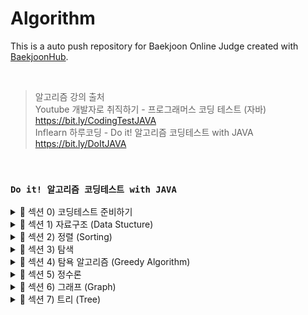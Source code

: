 # Algorithm
This is a auto push repository for Baekjoon Online Judge created with [BaekjoonHub](https://github.com/BaekjoonHub/BaekjoonHub).

<br>

> 알고리즘 강의 출처 <br> 
Youtube 개발자로 취직하기 - 프로그래머스 코딩 테스트 (자바) https://bit.ly/CodingTestJAVA  <br>
Inflearn 하루코딩 - Do it! 알고리즘 코딩테스트 with JAVA https://bit.ly/DoItJAVA 

<br>

### `Do it! 알고리즘 코딩테스트 with JAVA`

<details>
  
  <summary> 📌 섹션 0) 코딩테스트 준비하기 </summary>
  
  * #### `시간복잡도`
    * 보통 코딩테스트 문제는 시간 제한이 있다 (1~2초 내외)
    * 1초당 1억 번의 연산을 한 다고 대략 가정하면 되고, 최악의 연산 시간 (빅오표기법) 이 시간 제한 안에 수행될 수 있도록 문제 풀이를 진행해야 한다
    * 연산 횟수를 구하는 공식 : 알고리즘 시간 복잡도 X 데이터의 크기
    * 상수는 시간복잡도에서 제외하고, 가장 많이 중첩된 반복문 (ex. 이중, 3중 for문...) 이 수행시간이 제일 길기 때문에 시간복잡도의 기준으로 삼는다
    * 코테 문제를 한 번에 맞추면 정말 행운이지만, 문제가 틀렸다면, 1️⃣ 알맞은 알고리즘을 선택했는지 2️⃣ 비효율적인 로직이 쓰였는지, 어떻게 효율적으로 바꿀지 를 중심으로 고민할 것

  <br>
  
  * #### `디버깅`
    * 문제 풀다가 흠... 긴가민가 하는 부분에 디버깅을 찍고 돌려보자 (처음에는 로그를 찍는게 더 편하다고 생각하겠지만 디버깅이 더 괜찮대요)
    * 반복문에서 인덱스 범위 지정 오류 찾아보기
    * 잘못된 변수 사용 오류 찾아보기
    * 자료형 범위 오류 찾아보기 (int 형을 사용했는데 이상하게 음수가 나온다면 long 으로 바꿔보자, 이런 일이 꽤 빈번하게 발생하기 때문에 아예 초장부터 long으로 선언하고 문제 푸는게 정신건강에 이로울 수 있다)

</details>


<details>

  <summary> 📌 섹션 1) 자료구조 (Data Stucture) </summary>

  * #### `배열` 
    * 배열은 메모리의 연속 공간에 값이 채워져 있는 형태의 자료구조, 배열의 값은 인덱스를 통해 참조할 수 있으며, 선언한 자료형의 값만 저장할 수 있다.
    * 인덱스를 사용하여 값에 바로 접근할 수 있다.
    * 새로운 값을 삽입하거나 특정 인덱스에 있는 값을 삭제하기 어렵다. 값을 삽입하거나 삭제하려면 해당 인덱스 주변에 있는 값을 이동시키는 과정이 필요하다.
    * 배열의 크기는 선언할 때 지정할 수 있으며, 한 번 선언하면 크기를 늘리거나 줄일 수 없다.
    * 구조가 간단한 편 ➡️ 코테에서 많이 사용함

  <br>
  
  * #### `리스트` 
    * 리스트는 값과 포인터를 묶은 노드(값, 포인터를 쌍으로 갖는 기초 단위) 라는 것을 포인터로 연결한 자료구조다.
    * 인텍스가 없으므로 값에 접근하려면 Head 포인터부터 순서대로 접근해야 한다. ➡️ 값에 접근하는 속도가 느리다
    * 포인터로 연결되어 있으므로 데이터를 삽입하거나 삭제하는 연산 속도가 빠르다.
    * 선언할 때 크기를 별도로 지정하지 않아도 된다. ➡️ 리스트의 크기는 정해져 있지 않으며, 크기가 변하기 쉬운 데이터를 다룰 때 적절하다!
    * 포인터를 저장할 공간이 필요하므로, 배열보다는 구조가 복잡하다
    * 구현되어있는 ArrayList, LinkedList는 삽입, 삭제, 접근이 내부적으로 지원되기 때문에, 쌩 리스트를 구현하는 경우는 거의 없음 (쌩 리스트를 구현하는건 난이도가 상당히 높음)

  <br>
  
  * #### `구간 합` 
    * 구간 합은 합 배열을 이용하여 시간 복잡도를 더 줄이기 위해 사용하는 특수한 목적의 알고리즘이다.
    * <img width="404" alt="image" src="https://github.com/chujaeyeong/Algorithm/assets/123634960/97c6e441-36dd-472d-8d05-3c520c991e28">

    * 합 배열 S를 만드는 공식 : S[i] = S[i-1] + A[i]

    <br>

    * <img width="404" alt="image" src="https://github.com/chujaeyeong/Algorithm/assets/123634960/73367c95-5cbc-496e-9e44-21a423927ba4">

    * i에서 j까지의 구간 합을 구하는 공식 : S[j] - S[i-1]
   
  <br>

  * #### `투 포인터` 
    * 투포인터의 이동 원칙
    * 번호의 합이 M보다 크므로 큰 번호 index 를 내린다 : A[i] + A[j] > M일 때, j--;
    * 번호의 합이 M보다 작으므로 작은 번호 index를 올린다 : A[i] + A[j] < M일 때, i++;
    * 양쪽 포인터를 모두 이동시키고 count를 증가시킨다 : A[i] + A[j] == M일 때, i++; j--; count++;

  <br>

  * #### `슬라이딩 윈도우` 
    * 시간복잡도가 O(n) 이라 주어진 문제의 max값이 클 때 유용하게 사용할 수 있음.
    * 크기가 정해진 부분 문자열 (윈도우) 를 이동시키면서, 크기를 유지한 상태로 윈도우를 이동시키면서 조건에 맞는지 탐색하는 방법
    * <img width="506" alt="image" src="https://github.com/chujaeyeong/Algorithm/assets/123634960/62a62241-25e8-41e7-b294-a4c823e71b8f">

  <br>

  * #### `스택과 큐` 
    * 스택 : 삽입과 삭제 연산이 후입선출(LIFO)로 이루어져있는 자료구조로, 삽입과 삭제가 한 쪽에서만 일어나는 특징을 가짐
    * 스택은 깊이 우선 탐색 (DFS), 백트래킹 종류의 코테에서 효과적임. 후입선출은 개념 자체가 재귀 함수 알고리즘 원리와 일맥상통함 
      * top : 삽입과 삭제가 일어나는 위치
      * push : top 위치에 현재 있는 데이터를 삭제하고 확인하는 연산
      * peek : top 위치에 현재 있는 데이터를 단순 확인하는 연산
    * 큐 : 삽입 삭제 연산이 선입선출(FIFO)로 이루어져있는 자료구조로, 스택과는 다르게 삽입과 삭제가 양방향에서 일어나는 특징을 가짐
    * 큐는 너비 우선 탐색 (BFS) 에서 자주 사용하는 연산임
      * rear :큐에서 가장 끝 데이터를 가리키는 영역
      * front : 큐에서 가장 앞의 데이터를 가리키는 영역
      * add : rear 부분에 새로운 데이터를 삽입하는 연산
      * poll : front 부분에 있는 데이터를 삭제하고 확인하는 연산
      * peek : front에 있는 데이터를 확인할 때 사용하는 연산
    * 우선순위 큐도 있음 (들어간 순서와 산관 없이 우선순위가 높은 데이터가 먼저 나오는 자료구조, 큐 설정에 따라 front에 항상 최댓값 또는 최솟값이 위치함. 일반적으로 힙(heap, 트리 종류 中 1)을 이용해 구현)

</details>


<details>

  <summary> 📌 섹션 2) 정렬 (Sorting) </summary>

  * #### `버블 정렬 (Bubble Sort)`
    * 인접한 두 개의 데이터 크기를 비교해 정렬하는 방법
    * 간단하게 구현할 수는 있지만, 시간복잡도는 O(n²) 으로, 다른 정렬 알고리즘보다 속도가 느린 편
    * <img width="781" alt="image" src="https://github.com/chujaeyeong/Algorithm/assets/123634960/2fcfd32d-3a20-41b1-8f97-3fc436bc1179">

    * 그림과 같이 루프를 돌면서 인접한 데이터 간의 swap 연산으로 정렬함
    * 만약 특정한 루프의 전체 영역에서 swap이 한 번도 발생하지 않았다면, 그 영역 뒤에 있는 데이터가 모두 정렬되었다는 뜻이므로 프로세스를 종료해도 된다.
   
  <br>

  * #### `선택 정렬 (Selection Sort)`
    * 대상 데이터에서 최대나 최소 데이터를 데이터가 나열된 순으로 찾아가며 선택하는 방법
    * 선택 정렬은 구현 방법이 복잡하고, 시간 복잡도도 O(n²)으로 효율적이지 않아 코딩테스트에서는 많이 사용하지 않지만, 이를 응용하는 문제가 나올 수 있고 기술면접에서 간간히 물어봄
    * <img width="432" alt="image" src="https://github.com/chujaeyeong/Algorithm/assets/123634960/4442d2e7-2941-411d-932b-bbcac1f11c5e"> 

    * 남은 정렬 부분에서 최솟값 또는 최댓값을 찾는다 ➡️ 남은 정렬 부분에서 가장 앞에 있는 데이터와 선택된 데이터를 swap 한다 ➡️
      가장 앞에 있는 데이터의 위치를 변경해(index++) 남은 정렬 부분의 번위를 축소한다 ➡️ 전체 데이터 크기만큼 index가 커질 때까지, 즉 남은 정렬 부분이 없을 때까지 반복한다

  <br>

  * #### `삽입 정렬 (Insertion Sort)`
    * 이미 정렬된 데이터 범위에 정렬되지 않은 데이터를 적절한 위치에 삽입시켜 정렬하는 방법
    * 시간 복잡도는 버블정렬, 선택정렬과 동일하게 O(n²)으로 느린 편이지만, 구현하기 쉬운 편 (시간복잡도가 느려서 코테에서 자주 사용하지는 않는 정렬이지만 면접때 정렬 관련된 질문 나오는거에 대비해서 알아두면 좋다)
    * <img width="757" alt="image" src="https://github.com/chujaeyeong/Algorithm/assets/123634960/bcaa3e60-133f-4046-8609-d8db6c1a00de"> 

    * 선택 데이터를 현재 정렬된 데이터 범위 내에서 적절한 위치의 삽입하는 것이 삽입 정렬의 전부다
    * 현재 index에 있는 데이터 값을 선택한다 ➡️ 현재 선택한 데이터가 정렬된 데이터 범위에 삽입될 위치를 탐색한다 ➡️ 삽입 위치부터 index에 있는 위치까지 shift 연산을 수행한다
       ➡️ 전체 데이터의 크기만큼 index가 커질 때까지, 즉 선택할 데이터가 없을 떄까지 반복한다
    * 적절한 삽입 위치를 탐색하는 부분에서 이진 탐색 등과 같은 탐색 알고리즘을 사용하면 시간 복잡도를 줄일 수 있음!
  
  <br>
  
  * #### `퀵 정렬 (Quick Sort)`
    * 기준값 (pivort) 을 선정해 해당 값보다 작은 데이터와 큰 데이터로 분류하는 것을 반복해 정렬하는 알고리즘
    * 기준값이 어떻게 선정되는지가 시간 복잡도에 많은 영향을 미치고, 평균 시간 복잡도는 O(nlogn)이며 최악의 경우에는 시간 복잡도가 O(n²)이 됨
    * <img width="429" alt="image" src="https://github.com/chujaeyeong/Algorithm/assets/123634960/fcb767f9-8ce0-41c8-91ba-f962e1262a9e">
    * <img width="739" alt="image" src="https://github.com/chujaeyeong/Algorithm/assets/123634960/d91a2127-bb15-429b-bc1e-f6a79b0066ea">

    * pivort 선정을 운에 맡겨야되서 평균 시간 복잡도랑 최악 시간복잡도 차이가 심한 정렬이지만, 평균 시간 복잡도는 나름 준수한 편으로 코테에서는 종종 응용하는편 (재귀함수 활용)

  <br>
  
  * #### `병합 정렬 (Merge Sort)`
    * 분할 정복 (divide and conquer) 방식을 사용해서 데이터를 분할하고, 분할한 집합을 정렬하며 합치는 알고리즘, 시간 복잡도는 O(nlogn) 으로 준수한 편이다
    * <img width="346" alt="image" src="https://github.com/chujaeyeong/Algorithm/assets/123634960/444bc65b-03b6-4388-8804-0ec3a57feaeb">

    * 병합 정렬은 2개의 그룹을 병합하는 원리라는걸 꼭 숙지할 것 (투 포인터 활용, 앞 그룹은 정렬 시켜놓고 포인터 주고, 뒷 그룹은 정렬 안 되어있는 상태에서 병합 정렬을 쓰는 것)
  
  <br>
  
  * #### `기수 정렬 (Redix Sort)`
    * 기수 정렬은 값을 비교하지 않는 특이한 정렬
    * 값을 놓고 비교할 자릿수를 정한 다음, 해당 자릿수만 비교하는 정렬, 시간 복잡도는 O(kn) 이다 (여기서 k는 자릿수를 의미함)
    * 데이터가 굉장히 많은데, 각 데이터의 자릿수가 길지 않다면 시간 복잡도가 낮은 편이라 써먹어도 괜찮은 정렬임
    * 기수 정렬은 10개의 큐를 이용하는데, 각 큐는 값의 자릿수를 대표함 (0~9)
    * <img width="668" alt="image" src="https://github.com/chujaeyeong/Algorithm/assets/123634960/c4e5952f-0661-4cbe-b2f1-3e54a1142ff1"> 

</details>
    

<details>
  
  <summary> 📌 섹션 3) 탐색 </summary>

  * #### `DFS (깊이 우선 탐색)` 
    * 깊이 우선 탐색 (DFS : depth-first search) 은 그래프 완전 탐색 기법 중 하나이며, 그래프의 시작 노드에서 출발하여 탐색할 한 쪽 분기를 정하여 최대 깊이까지 탐색을 마친 후 다른 쪽 분기로 이동하여 다시 탐색을 수행하는 알고리즘이다
    * 재귀 함수르 구현하고, 스택 자료구조를 이용한다 (FILO)
    * 시간 복잡도는 O(V + E) (여기서 V : 노드 수 / E : 엣지 수 이다.)
    * DFS은 실제 구현 시 재귀함수를 이용하므로, 스택 오버플로에 유의해야함.
    * DFS는 한 번 방문한 노드를 다시 방문하면 안 되므로, 노드 방문 여부를 체크할 배열이 필요
    * <img width="796" alt="image" src="https://github.com/chujaeyeong/Algorithm/assets/123634960/eb8c56ef-d583-46fd-bba6-c8e21fe70050">
    * <img width="796" alt="image" src="https://github.com/chujaeyeong/Algorithm/assets/123634960/c174e576-08b8-4149-b665-6e3e78018c47">
    * <img width="796" alt="image" src="https://github.com/chujaeyeong/Algorithm/assets/123634960/52c51a6b-a9ae-4403-90d0-6cb159c434d1">

  <br>

  * #### `BFS (너비 우선 탐색)` 
    * 너비 우선 탐색 (BFS : breadth-first search) 도 DFS 와 동일하게 그래프를 완전 탐색하는 방법 중 하나고, 시작 노드에서 출발해 시작 노드를 기준으로 가까운 노드를 먼저 방문하면서 탐색하는 알고리즘이다
    * 선입선출 (FIFO) 이 특징이며, 큐 자료구조를 이용한다.
    * 시간복잡도는 O(V + E) (여기서 V : 노드 수 / E : 엣지 수 이다.) 로 DFS와 동일하다
    * 너비 우선 탐색은 탐색 시작 노드와 가까운 노드를 우선하여 탐색하므로, 목표 노드에 도착하는 경로가 여러 개일 때 최단 경로를 보장함
    * <img width="514" alt="image" src="https://github.com/chujaeyeong/Algorithm/assets/123634960/0546f3c4-de29-4fc3-a040-8e140ef83b55">

    * <img width="514" alt="image" src="https://github.com/chujaeyeong/Algorithm/assets/123634960/71449ec1-be28-43c3-b1d3-4af190f8dafb">

    * <img width="514" alt="image" src="https://github.com/chujaeyeong/Algorithm/assets/123634960/fe921be3-f553-41ef-b838-92f5db61674a">


  * #### `이진 탐색 (binary search)` 
    * 이진 탐색 이란, 데이터가 정렬되어 있는 상태에서 원하는 값을 찾아내는 알고리즘이다.
    * 대상 데이터의 중앙값과 찾고자 하는 값을 비교해 데이터의 크기를 절반씩 줄이면서 대상을 찾음
    * 이진탐색의 시간 복잡도는 O(logN)
    * 이진 탐색은 정렬 데이터에서 원하는 데이터를 탐색할 때 사용하는 가장 일반적인 알고리즘, 구현 및 원리가 비교적 간단해서 코테에 자주 출제되는 영역임 !
    * 다만, 이진 탐색은 데이터가 정렬되어 있어야 정상적으로 수행할 수 있으니까 이진 탐색 실행 전에 데이터 정렬은 필수임
    
    <br>
    
    * 이진 탐색 과정 (오름차순으로 정렬된 데이터 기준, 내림차순은 이 과정을 반대로 하면 됨.)
      * 1. 현재 데이터셋의 중앙값을 선택한다
        2. 중앙값 > 타깃 데이터 일 때, 중앙값 기준으로 왼쪽 데이터셋을 선택한다.
        3. 중앙값 < 타깃 데이터일 때, 중앙값 기준으로 오른쪽 데이터셋을 선택한다.
        4. 과정 1 ~ 3을 반복하다가, 중앙값 == 타깃 데이터일 때 이진 탐색을 종료한다.
           <img width="500" alt="image" src="https://github.com/chujaeyeong/Algorithm/assets/123634960/6780d232-b208-4e5d-be24-bf787159de42">
    
</details>


<details>

  <summary> 📌 섹션 4) 탐욕 알고리즘 (Greedy Algorithm) </summary>
  
  * #### `그리디 알고리즘 (탐욕법)` 
    * 그리디 알고리즘이란, 현재 상태에서 보는 선택지 중 최선의 선택지가 전체 선택지 중 최선의 선택지라고 가정하는 알고리즘이다.
    * 그리디 알고리즘의 크리티컬 포인트는, 그리디 알고리즘이 선택하는 최선의 선택지는 문제에서의 최적의 해(best answer) 를 보장하지 않는다는 점이다
    * 그래서 실제 코딩테스트에서 그리디 알고리즘을 적용할 수 있는지 판단하는 과정이 매우 중요함
    * 그리디 알고리즘의 수행 과정
      * 1. 해 선택 : 현재 상태에서 가장 최선이라고 생각되는 해를 선택한다.
        2. 적절성 검사 : 현재 선택한 해가 전체 문제의 제약 조건에 벗어나지 않는지 검사한다.
        3. 해 검사 : 현재까지 선택한 해 집합이 전체 문제를 해결할 수 있는지 검사한다. 전체 문제를 해결하지 못한다면, 1번으로 돌아가서 같은 과정을 반복한다.
  
</details>


<details>

  <summary> 📌 섹션 5) 정수론 </summary>

  * #### `소수 구하기 (에라토스테네스의 체)` 
    * 소수 (prime number) : 자신보다 작은 2개의 자연수를 곱해 만들 수 없는 1보다 큰 자연수, 1과 자기 자신 외에 약수가 존재하지 않는 수
    * 종종 소수를 판별하는 '소수 구하기' 문제가 종종 출제되는데, 소수를 구하는 대표적인 판별법으로는 **에라토스테네스의 체** 가 있음.
    * 에라토스테네스의 체의 원리
      * 1. 구하고자 하는 소수의 범위만큼 1차원 배열을 생성한다.
           <img width="562" alt="image" src="https://github.com/chujaeyeong/Algorithm/assets/123634960/48596866-1dfd-44fd-86f6-1df0186c201f">

        2. 2부터 시작하고 현재 숫자가 지워지지 않을 때는, 현재 선택된 숫자의 배수에 해당하는 수를 배열에서 끝까지 탐색하면서 지운다. **이때, 처음으로 선택된 숫자는 지우지 않는다. ➡️ 이게 소수임**
           
           <img width="562" alt="image" src="https://github.com/chujaeyeong/Algorithm/assets/123634960/797f9b81-3cb3-48f7-9092-dddb92ce474d">
           <img width="562" alt="image" src="https://github.com/chujaeyeong/Algorithm/assets/123634960/e734402a-16d2-40fa-bf34-8c9d85fc6053">

        4. 배열의 끝까지 2번을 반복한 후, 배열에서 남아있는 모든 수를 출력한다. ➡️ **소수 모두 출력**
           <img width="562" alt="image" src="https://github.com/chujaeyeong/Algorithm/assets/123634960/c19856e8-923b-46d4-93e8-e989d265ae35">
           <img width="562" alt="image" src="https://github.com/chujaeyeong/Algorithm/assets/123634960/241a9bfa-b495-43f8-b155-a2cd85065a14">
    
    <br>

    * 에라토스테네스의 체를 사용할 때 시간 복잡도
      * 에라토스테네스의 체를 구현하려면 이중 for문을 사용하는게 일반적이라, 시간복잡도는 O(N²)이다.
      * 그러나 실제 시간 복잡도는 최적화의 정도에 따라 다르겠지만, 배수를 삭제하는 연산으로 실제 구현에서 바깥쪽 for문을 생략하는 경우가 빈번하게 발생하기 때문에, 보~통은 구현하면 O(Nlog(logN))이 나온다
      * 그래서 소수 구하기 문제에서는 에라토스테네스의 체를 사용하는 것이 일반적인 방법으로 통용되고 있다.

  <br>
    
  * #### `오일러 피` 
    * 오일러 피 함수 P[N]의 정의는 1부터 N까지 범위에서 N과 서로소인 자연수의 개수를 뜻함
    * 오일러 피 함수는 증명 과정을 알고있어야 완벽하게 알 수 있다 (원리를 알면 풀고 모르면 접근하기가 힘든 문제, 근데 출제 빈도는 높지 않음)
    * 같은 정수론인 에라토스테네스의 체와 유사한 원리다
    * 오일러 피 함수의 원리
      * 1. 구하고자 하는 오일러 피의 범위만큼 배열을 자기 자신의 인덱스값으로 초기화한다.
           <img width="699" alt="image" src="https://github.com/chujaeyeong/Algorithm/assets/123634960/8cf80bfd-e52f-4896-aeaa-4f17f3f6a960">

        2. 2부터 시작해 현재 배열의 값과 인덱스가 같으면 (= 소수일 때) 현재 선택된 숫자(K)의 배수에 해당하는 수를 배열의 끝까지 탐색하며 **P[i] = P[i] - P[i]/K** 연산을 수행한다. (여기서 i는 K의 배수)
           <img width="825" alt="image" src="https://github.com/chujaeyeong/Algorithm/assets/123634960/6ea90054-2a0b-4649-ab4e-f6867df24ecc">
           <img width="825" alt="image" src="https://github.com/chujaeyeong/Algorithm/assets/123634960/85a63cde-2560-4579-9b26-8497f9dc593d">


        3. 배열의 끝까지 2번을 반복하여 오일러 피 함수를 완성한다.
           <img width="719" alt="image" src="https://github.com/chujaeyeong/Algorithm/assets/123634960/a2bd9620-ff10-4367-8079-84086a5b4639">


  <br>

  * #### `유클리드 호제법 (euclidean - algorithm)` 
    * 유클리드 호제법이란, 두 수의 최대 공약수를 구하는 알고리즘이다
    * 일반적으로 최대 공약수를 구하는 방법은 소인수 분해를 이용한 공통된 소수들의 곱으로 표현할 수 있지만, 유클리드 호제법을 이용하면 좀 더 간단하게 최대 공약수를 구할 수 있다
    * 유클리드 호제법을 수행하려면, 먼저 MOD (모드) 연산을 이해하고 있어야 한다. (% 나머지 구하는 연산)
    * MOD : 두 값을 나눈 나머지를 구하는 연산 (ex. 10 MOD 4 = 2, 10 % 4 = 2 와 같음)
    * MOD 연산으로 구현하는 유클리드 호제법
      * 1. 큰 수를 작은 수로 나누는 MOD 연산을 수행한다.
        2. 앞 단계에서의 작은 수와 MOD 연산 결괏값 (나머지) 으로 MOD 연산을 수행한다. (여기서 최대 공약수를 구하는 연산은 일반적으로 gcd 로 정의한다)
        3. 2번 단계를 반복하다가, 나머지가 0이 되는 순간의 작은 수를 최대 공약수로 선택한다.
           <img width="705" alt="image" src="https://github.com/chujaeyeong/Algorithm/assets/123634960/97b3dc0d-a97f-4af2-a5a1-70cb9442ec78">

    * 유클리드 호제법은 코딩테스트에서 재귀함수로 구현하는 편이다

</details>


<details>
  
  <summary> 📌 섹션 6) 그래프 (Graph) </summary>  

  * #### `그래프의 표현`
    * 그래프를 구현하는 방법은 총 3가지가 있다.
    * 1. **에지 리스트 (edge list)** <br>
      에지를 중심으로 그래프를 표현한다. 에지 리스트는 배열에 출발 노드, 도착 노드를 저장하여 에지를 표현하거나, 출발 노드, 도착 노드, 가중치를 저장하여 가중치가 있는 에지를 표현한다. <br>
      에지 리스트는 구현하기는 쉬운 반면, 특정 노드와 관련되어 있는 에지를 탐색하기 쉽지 않다는 단점이 있다. <br>
      에지 리스트는 벨만 포드나 크루스칼(MST) 알고리즘에 사용하며, 노드 중심 알고리즘에는 잘 사용하지 않는다.

      * 에지 리스트로 가중치 없는 그래프 표현하기
         
        <img width="527" alt="image" src="https://github.com/chujaeyeong/Algorithm/assets/123634960/cac47996-6359-4ece-841e-511447363894">

        가중치가 없는 그래프는 출발 노드와 도착 노드만 표현하므로, 배열의 행은 2개면 충분하다. 노드는 여러 자료형을 사용할 수 있으며, 다음의 경우 노드는 Integer형이다. <br>
        방향이 없는 그래프라면, [1, 2] 랑 [2, 1] 은 같은 표현이다.
        
      * 에지 리스트로 가중치 없는 그래프 표현하기
         
        <img width="527" alt="image" src="https://github.com/chujaeyeong/Algorithm/assets/123634960/88c55c40-0932-45cc-8f58-ff6423f25479">

        가중치가 있는 그래프는 행을 3개로 늘려 3번째 행에 가중치를 저장하면 된다.

    * 2. **인접 행렬 (adjacency matrix)** <br>
      인접행렬은 2차원 배열을 자료구조로 이용하여 그래프를 표현한다. 인접행렬은 에지 리스트와 다르게 노드 중심으로 그래프를 표현한다. <br>
      만약 노드가 5개인 그래프를 인접 행렬로 표현하려면, 5*5 로 표현하면 된다 (A[5][5] 이런식으로) <br>
      인접 행렬의 장점은, 구현이 쉽고 두 노드를 연결하는 에지의 여부와 가중치값은 배열에 직접 접근하면 바로 확인할 수 있다는 점이다. <br>
      하지만, 인접 행렬의 크리티컬 포인트는 노드와 관련되어 있는 에지를 탐색하려면 N번 접근해야하므로 노트 개수에 비해 에지가 적을 때에는 공간 효율성이 떨어지고, 노드 개수가 많은 경우 아예 2차원 배열 선언 자체를 할 수 없는 결함이 있다.
      (ex. 노드가 3만 개가 넘으면 java heap space 에러 발생)

      * 인접 행렬로 가중치 없는 그래프 표현하기

        <img width="591" alt="image" src="https://github.com/chujaeyeong/Algorithm/assets/123634960/35be90e4-c278-46d5-b066-1e1d0bddecac">

        예를 들어 3에서 4로 가는 에지가 있다면, 3행 4열에 1을 기록한다. (여기서 인덱스를 중심으로 1을 저장하는 이유는 가중치가 없기 때문)

      * 인접 행렬로 가중치가 있는 그래프 표현하기
     
        <img width="591" alt="image" src="https://github.com/chujaeyeong/Algorithm/assets/123634960/a2f5403b-594c-4000-a541-f7ae3a50c0c4">

        예를 들어 2에서 5로 향하는 에지가 있고, 그 에지의 가중치가 15라면, 2행 5열에 15를 기록하는 방식

    * 3. **인접 리스트 (adjacency list)** ⭐️ 가장 중요 <br>
      인접 리스트는 ArrayList 로 그래프를 표현한다. 노드 개수만큼 ArrayList를 선언해서 푸는 방식이며, 대부분 인접 리스트 방식으로 코딩테스트 문제를 풀게 된다. <br>
      그래프를 구현하는 다른 방법들에 비해 인접 리스트를 이용한 그래프 구현은 복잡한 편이다. 하지만, 노드와 연결되어 있는 에지를 탐색하는 시간은 매우 뛰어난 편이며, 노드 개수가 커도 공간 효율이 좋아 메모리 초과 에러가 발생하지 않는다. <br>
      이런 장점으로 실제 코딩테스트에서는 인접 리스트를 이용한 그래프 구현을 선호한다. 

      * 인접 리스트로 가중치 없는 그래프 표현하기

        <img width="591" alt="image" src="https://github.com/chujaeyeong/Algorithm/assets/123634960/73d98495-3ff3-4872-bdbf-cdfec0b6692e">

        인접 리스트에는 N번 노드와 연결되어 있는 노드를 배열의 위치 N에 연결된 노드 개수만큼 배열을 연결하는 방식으로 표현한다. <br>
        예를 들어, 노드 1과 연결된 2, 3 노드는 ArrayList[1]에 [2, 3]을 연결하는 방식으로 표현한다.

      * ⭐️ 인접 리스트로 가중치 있는 그래프 표현하기

        <img width="591" alt="image" src="https://github.com/chujaeyeong/Algorithm/assets/123634960/302089a7-1580-437d-84d9-d5359f570ae3">

        가중치가 있는 경우, 자료형을 클래스로 사용해야 한다 (예시에서는 Node 라는 클래스를 자료형으로 사용) 그 다음, (도착 노드, 가중치) 를 갖는 Node 클래스를 선언하여 ArrayList 에 사용한다. <br>
        예를 들어, 그림에서처럼 3 노드 정보를 넣고 싶으면, 먼저 Node 라는 클래스를 상단에 선언하고, A[3].add(New Node(4, 3)) 이런식으로 추가해주면 된다.

  <br>
  
  * #### `유니온 파인드 (union-find)`
    * 유니온 파인드는 일반적으로 여러 노드가 있을 때, 특정 2개의 노드를 연결해 1개의 집합으로 묶는 union 연산과 두 노드가 같은 집합에 속해 있는지를 확인하는 find 연산으로 구성되어있는 알고리즘이다.
    * 유니온 파인드는 union, find 연산을 완벽하게 이해하는 것이 핵심
    * 유니온 파인드만 가지고는 그래프 카테고리의 알고리즘이라고 묶는건 무리가 있지만, 그래프 알고리즘 문제에 많이 활용되기 때문에 알아두면 좋다
    
    <br>

    * union, find 연산
    * union 연산 : 각 노드가 속한 집합을 1개로 합치는 연산. 노드 a, b 가 a ∈ A, b ∈ B 일 떼 (a는 A의 원소, b는 B의 원소) union(a, b) 는 A ∪ B (A와 B의 합집합) 을 말한다.
    * find 연산 : 특정 노드 a에 관해 a가 속한 집합의 대표 노드를 반환하는 연산. 노드 a가 a ∈ A 일 때 (a는 A의 원소), find(a) 는 A집합의 대표 노드를 반환한다.
    
    <br>

    * 유니온 파인드의 알고리즘 구현 방법
    * 1. 1차원 배열을 이용하기

         <img width="680" alt="image" src="https://github.com/chujaeyeong/Algorithm/assets/123634960/18232f9c-fbbc-45be-a813-248b0035017e">

         처음에는 노드가 연결되어 있지 않으므로 각 노드가 대표 노드가 된다. 각 노드가 모두 대표 노드이므로 배열은 자신의 인덱스값으로 **초기화**한다.

      2. 2개의 노드를 선택해 각각의 대표 노드를 찾아 연결하는 union 연산 수행

         <img width="680" alt="image" src="https://github.com/chujaeyeong/Algorithm/assets/123634960/30929c1c-2e4b-4571-8a1b-94f582cb7936">

         1, 4와 5, 6을 union 연산으로 연결한다. 배열[4]는 1로, 배열[6]은 5로 업데이트한다. <br>
         1은 대표노드, 4는 자식 노드로 union 연산을 하므로, 배열[4]의 대표 노드를 1로 설정한 것이다. <br>
         ➡️ **다시 말해, 자식 노드로 들어가는 노드값 4를 대표 노드값 1로 변경한 것이다. 그 결과, 각각의 집합이었던 1, 4는 하나로 합쳐진다.** <br>
         ⭐️ union 연산을 할 때 항상 대표 노드끼리 연결해준다! 처음에는 노드간 연결이 하나도 되어있지 않을 때는 노드 모두가 대표 노드라 그냥 연결되지만, 연결 된 후에는 대표 노드끼리 연결해주게 된다. <br>
         그래서 union(4, 6) 으로 4와 6을 연결하려고 하면, 4와 6은 대표 노드가 아니기 때문에 4의 대표 노드 1에 6의 대표 노드 5을 연결한게 된다. 배열은 그럼 그림처럼 [1, 2, 3, 1, 1, 5] 가 된다.

      3. 자신이 속한 집합의 대표 노드를 찾는 연산인 find 연산을 수행 (대표 노드를 찾고, 그래프를 정돈하고, 시간복잡도를 향상시킴)

         <img width="680" alt="image" src="https://github.com/chujaeyeong/Algorithm/assets/123634960/62c3b6ea-e61b-4c57-a656-6ba6e633201d">
         
         ⭐️ find 연산 수행 과정
         * 1. 대상 노드 배열에 index값과 value값이 동일한지 확인한다.
           2. 동일하지 않으면 value값이 가리키는 index위치로 이동한다.
           3. 이동 위치의 index값과 value값이 같을 때까지 1~2 과정을 반복한다. (재귀 함수로 구현)
           4. 대표 노드에 도달하면 재귀 함수를 빠져나오면서 거치는 모든 노드값을 루트 노드값으로 변경한다.

         * find 연산 시 왜 시간복잡도가 줄어들까? : find 연산 과정을 위 그림에서 보면, 연산을 할 때 거치는 노드들이 대표 노드와 바료 연결되는 형태로 변경된다.
           이러면 추후 노드와 관련된 find 연산 속도가 O(1)로 변경된다. 한 번의 find 연산으로 **경로 압축**의 효과가 이루어지때문에 시간 복잡도가 줄어든다.

           <img width="634" alt="image" src="https://github.com/chujaeyeong/Algorithm/assets/123634960/120394e2-fe3e-4f92-9c26-877f4dd5efa7">

           이렇게 그림에서처럼 재귀 함수를 빠져나오면서 find 연산으로 값이 다 업데이트되니까 시간 복잡도 향상 효과가 있다.

  <br>
  
  * #### `위상 정렬 (topology sort)`
    * 위상 정렬이란, 사이클이 없는 방향 그래프에서 노드 순서를 찾는 알고리즘이다. (시간복잡도 : O(V + E))
    * 위상 정렬의 특징은 사이클이 없어야 한다는 것이다. 또한, 위상정렬에서는 항상 유일한 값으로 정렬되지 않으므로 정답이 여러 개일 수 있다.
    * 사이클이 존재하면 노드 간의 순서를 명확하게 정의할 수 없으므로 위상 정렬을 적용할 수 없다.

    <br>

    * 위상 정렬의 핵심 이론
    * 1. 진입 차수에 대한 이해 : 진입 차수(in-degree)는 자기 자신을 가리키는 에지의 개수이다.

         <img width="572" alt="image" src="https://github.com/chujaeyeong/Algorithm/assets/123634960/a10a6651-f564-4e96-b260-7ff2532d9d34">

         <img width="572" alt="image" src="https://github.com/chujaeyeong/Algorithm/assets/123634960/da927a23-15cb-4d82-9c8c-66bbf31e38df">

         그림에서 그래프는 ArrayList 로 표현했고, 그래프는 사이클이 없는 상태이다. <br>
         진입 차수 배열 D를 업데이트한다. 1에서 2, 3을 가리키고 있으므로, D[2], D[3] 을 각각 1만큼 증가시신다.

       2. 위상 정렬 배열에 진입 차수가 0인 노드의 값을 저장 
     
          <img width="572" alt="image" src="https://github.com/chujaeyeong/Algorithm/assets/123634960/ba8ac2fa-2e03-4f05-88ae-054afacfb578">

          <img width="572" alt="image" src="https://github.com/chujaeyeong/Algorithm/assets/123634960/88b1c569-a9e6-42ba-ae96-24ce77ff13e1">

          진입 차수 배열에서 진입 차수가 0인 노드를 선택하고, 선택된 노드를 정렬 배열에 저장, 그 후 인접 리스트에서 선택된 노드가 가리키는 노드들의 진입 차수를 1씩 뺀다.

       3. 2번 과정 반복 후 위상 정렬 배열 종료
     
          <img width="572" alt="image" src="https://github.com/chujaeyeong/Algorithm/assets/123634960/130a0f6f-039c-43cc-9912-5312497ef002">


    <br>

    * 위상 정렬의 수행 과정
      * 1. 진입 차수가 0인 노드를 큐에 저장한다.
        2. 큐에서 데이터를 poll해서 해당 노드를 탐색 결과에 추가하고, 해당 노드가 가리키는 노드의 진입 차수를 1씩 감소한다.
        3. 감소했을 때 진입 차수가 0이 되는 노드를 큐에 offer 한다.
        4. 큐가 빌 때까지 1~3번 과정을 반복한다.
  
  <br>
  
  * #### `다익스트라 알고리즘 (dijkstra algorithm)`
    * 다익스트라 알고리즘은 그래프에서 최단 거리를 구하는 알고리즘이다.
    * 에지는 모두 양수 라는 특징을 가지고 있으며, 다익스트라 알고리즘의 시간복잡도는 O(ElogV) 이다.
    * 특정 노드에서 다른 노드들의 최단 거리를 구하는 문제가 주어졌을 때, 다익스트라 알고리즘을 사용해서 문제를 풀면 된다.
    
    <br>
    
    * 다익스트라 알고리즘의 핵심 이론
      * 1. 인접 리스트로 그래프 구현하기
           
           <img width="631" alt="image" src="https://github.com/chujaeyeong/Algorithm/assets/123634960/7b4790f3-3325-4355-9ee1-90f5756d927f">

           다익스트라 알고리즘은 인접 행렬로 구현해도 되지만, 시간 복잡도 측면에서 N의 크기가 클 것을 대비하여 인접 리스트를 선택해서 구현하는 것이 좋다. (N이 커지면 인접 행렬(2차원배열)이 만들어지지 않기 때문에) <br>
           그래프의 연결을 표현하기 위해 인접 리스트에 연결한 배열의 자료형은 (노드, 가중치) 와 같은 형태로 선언하여 연결한 점도 참고

        2. 최단 거리 배열 초기화하기
           
           <img width="631" alt="image" src="https://github.com/chujaeyeong/Algorithm/assets/123634960/f0b1c2f6-3194-426e-a37a-e24ea7eb316d">

           최단 거리 배열을 만들고, 출발 노드는 0, 이외의 노드는 무한으로 초기화한다. 이때, 무한은 적당히 큰 값을 사용하면 된다. (ex. 99,999,999 같은 엄청 큰 임의의 값)

        3. 값이 가장 작은 노드 고르기
           
           <img width="631" alt="image" src="https://github.com/chujaeyeong/Algorithm/assets/123634960/5a5cda09-a82b-4571-ad84-9a9b3cd9e177">

           최단 거리 배열에서 현재 값이 가장 작은 노드를 고른다. 여기서는 값이 0인 출발 노드에서 시작하면 된다.

        4. 최단 거리 배열 업데이트하기

           <img width="631" alt="image" src="https://github.com/chujaeyeong/Algorithm/assets/123634960/91d9ba9a-57d3-406c-b8c8-669eb5eb0b30">

           선택된 노드에 연결된 에지의 값을 바탕으로 다른 노드의 값을 업데이트한다. 연결 노드의 최단 거리는 두 값 중 더 작은 값으로 업데이트한다.

        5. 3~4 과정을 반복해서 최단 거리 배열 완성하기

           <img width="631" alt="image" src="https://github.com/chujaeyeong/Algorithm/assets/123634960/21d070e3-cb74-4e61-984f-732bbfe1c2ef">

           과정 4에서 선택된 노드가 될 때마다 다시 선택되지 않도록 방문 배열을 만들어 처리하고, 모든 노드가 선택될 때까지 반복하면 최단 거리 배열이 완성된다.
  
  <br>

  * #### `벨만-포드 알고리즘 (bellman-ford algorithm)`
    * 벨만-포드 알고리즘은 그래프에서 최단 거리를 구하는 알고리즘이다. (그래프 최단 거리를 구하는 알고리즘의 종류는 다익스트라, 벨만-포드, 플로이드-워셜 알고리즘이 있다.)
    * 벨만-포드 알고리즘의 기능은 다익스트라 알고리즘과 동일하게 특정 출발 노드에서 다른 모든 노드까지의 최단 경로를 탐색한다는 것이다.
    * 그러나 다익스트라 알고리즘과는 다르게 음수 가중치 에지가 있어도 수행할 수 있으며, **전체 그래프에서 음수 사이클의 존재 여부를 판단**할 수 있다는 점이다.
    * 벨만-포드 알고리즘의 시간복잡도는 O(VE) 이다.

    <br>

    * 벨만-포드 알고리즘의 핵심 이론
      * 1. 에지 리스트로 그래프를 구현하고, 최단 경로 리스트 초기화하기

           <img width="631" alt="image" src="https://github.com/chujaeyeong/Algorithm/assets/123634960/c8217913-6af2-4f9f-94a7-b0ff7c9d1e58">

           벨만-포드 알고리즘은 에지 중심으로 동작하므로 그래프를 **에지 리스트** 로 구현한다. 또한, 최단 경로 리스트를 출발 노드는 0, 나머지 노드는 무한대로 초기화한다.

        2. 모든 에지를 확인해서 정답 리스트 업데이트하기

           <img width="631" alt="image" src="https://github.com/chujaeyeong/Algorithm/assets/123634960/4d0f764c-b685-4e59-8aa6-5b0095336607">

           에지의 개수는 사이클이 생기지 않도록 노드 개수 - 1 을 해줘야 한다. <br>
           D[s] != ∞ 이며 D[e] > D[s] + w 일 때, D[e] = D[s] + w 로 리스트의 값을 업데이트한다. <br>
           노드 개수가 N이고, 음수 사이클이 없을 때 업데이트 반복 횟수가 K번이라면 해당 시점에 정답 리스트의 값은 시작점에서 K개의 에지를 사용했을 때 각 노드에 대한 최단거리이다. <br>
           음수 사이클이 없을 때, N-1번 에지 사용 횟수를 반복하면 출발 노드와 모든 노드 간의 최단 거리를 알려 주는 정답 리스트가 완성된다.

        3. ⭐️ 음수 사이클 유무 확인하기

           <img width="631" alt="image" src="https://github.com/chujaeyeong/Algorithm/assets/123634960/e6191559-7913-4b37-9b33-a76fc364fc7e">

           N-1 에지 사용 횟수를 반복하고나서, 다시 벨만-포드 알고리즘을 실행해서 만약 업데이트 되는 노드가 발생했을 경우, N-1 에지 사용 횟수보다 N에지 사용 횟수가 더 최단 거리라는 얘기가 된다. (사이클이 일어난다는 소리) <br>
           이런 경우, 도출한 정답 리스트가 무의미하고, 최단 거리를 찾을 수 없는 사이클이 있는 그래프라는 소리니까 음수 사이클이 있다는 소리다. <br>
           그래서 3번까지 과정을 거치면 음수 사이클이 존재하는 그래프인지 확인할 수 있다.

  <br>

  * #### `플로이드-워셜 알고리즘 (floyd-warshall algorithm)`
    * 플로이드-워셜 알고리즘은 다익스트라, 벨만-포드 알고리즘과 유사하게 그래프에서 최단 거리를 구하는 알고리즘이다.
    * 두 알고리즘과의 차이점은 시작점을 고려하지 않고 모든 노드 간에 최단 거리를 탐색하는 것이다.
    * 음주 가중치 에지가 있어도 수행할 수 있으며(음수 사이클이 있으면 X), 동적 계획법의 원리를 이용하여 알고리즘에 접근한다.
    * 플로이드-워셜 알고리즘의 시간 복잡도는 O(V³) 이다. ➡️ N의 개수가 100, 200개 이런 식으로 작게 나오면 플로이드-워셜 알고리즘을 사용해야 되는지 의심해볼 수 있다.

    <br>

    * 플로이드-워셜 알고리즘의 핵심 이론
      * A노드에서 B노드까지 최단 경로를 구했다고 가정했을 때, 최단 경로 위에 K노드가 존재한다면 그것을 이루는 부분 경로 역시 최단 경로라는 점 <br>
        ex. 1에서 5까지 가는 최단 경로를 구했다고 가정하면, 1에서 4까지의 최단 경로와 4에서 5까지의 최단 경로 역시 1에서 5까지의 최단 경로에서 나올 수 밖에 없다
       
      * 1번에서 도출한 플로이드-워셜 알고리즘의 점화식 : **D[S][E] = Math.min(D[S][E], D[S][K] + D[K][E])**

    <br>

    * 플로이드-워셜 알고리즘의 구현 방법
      * 1. 리스트를 선언하고 초기화하기
           
           <img width="631" alt="image" src="https://github.com/chujaeyeong/Algorithm/assets/123634960/1c0863e9-3d04-48bc-959f-6a0bbee9e542">

           S와 E값이 같은 칸은 모드 0으로, 나머지 칸은 무한대로 초기화 한다. (S == E는 자기 자신에게 가는 데 걸리는 최단 경로값을 의미하기 때문)

        2. 최단 거리 리스트에 그래프 데이터 저장하기

           <img width="631" alt="image" src="https://github.com/chujaeyeong/Algorithm/assets/123634960/776d091b-9a29-409f-94c5-2aceac56441f">

           D[S][E] = W 로 에지의 정보를 리스트에 입력한다. (여기서 W는 가중치를 의미함) ➡️ 인접 행렬로 표현

        3. ⭐️ 점화식으로 리스트 업데이트하기 (3중 for문 형태로 반복하면서 리스트 값을 업데이트)

           <img width="631" alt="image" src="https://github.com/chujaeyeong/Algorithm/assets/123634960/9a939a6c-4422-417a-b96e-cedab90ba838">

           여기서 완성된 리스트는 모든 노드 간의 최단 거리를 알려준다. (ex. 1번 -> 5번 최단 거리는 D[1][6]=6)

  <br>

  * #### `최소 신장 트리 (minimum spanning tree, MST) - 크루스칼`
    * 최소 신장 트리란, 그래프에서 모든 노드를 연결할 때 사용된 에지들의 가중치의 합을 최소로 하는 트리다.
    * 최소 신장 트리의 특징은 ① 사이클이 포함되면 가중치의 합이 최소가 뒬 수 없으므로 사이클을 포함하지 않는다, ② N개의 노드가 있으면 최소 신장 트리를 구성하는 에지의 개수는 항상 N-1 개다.

    <br>
    
    * 최소 신장 트리의 핵심 이론
      * 1. 에지 리스트로 그래프를 구현하고 유니온 파인드 리스트로 초기화하기 (사이클 판별을 위함)
       
           <img width="631" alt="image" src="https://github.com/chujaeyeong/Algorithm/assets/123634960/eabdcb5f-28dc-4910-a861-ac1928bdb626">

           최소 신장 트리는 데이터를 노드가 아닌 에지 중심으로 저장한다. 그래서 인접 리스트가 아닌 **에지 리스트** 형태로 저장한다. <br>
           이 리스트는 일반적으로 노드 변수 2개와 가중치 변수로 구성된다. 사이클 처리를 위한 유니온 파인드 리스트도 함께 초기화한다. 리스트의 인덱스를 해당 자리의 값으로 초기화하면 된다.

        2. 그래프 데이터를 가중치 기준으로 정렬하기
       
           <img width="631" alt="image" src="https://github.com/chujaeyeong/Algorithm/assets/123634960/7f2096bb-89d7-4daa-b791-bdc23f35aef2">

           에지 리스트에 담긴 그래프 데이터를 가중치 기준으로 오름차순 정렬한다.

        3. 가중치가 낮은 에지부터 연결 시도하기
       
           <img width="631" alt="image" src="https://github.com/chujaeyeong/Algorithm/assets/123634960/af7c6b79-f62d-41df-9e57-bc907c97f55e">

           가중치가 낮은 에지부터 순서대로 선택해서 연결을 시도한다. 이때, 바로 연결하지 않고, 이 에지를 연결했을 때 그래프에 사이클 형성 유무를 find 연산을 이용해서 확인한 후 사이클이 형성되지 않을 때만 union 연산을 이용해서 두 노드를 연결한다.

        4. 과정 3번을 연결한 에지의 개수가 N-1이 될 때까지 반복

           <img width="631" alt="image" src="https://github.com/chujaeyeong/Algorithm/assets/123634960/3096018d-7443-4a37-84db-a3203d694d07">

        5. 총 에지 비용 출력하기

           <img width="631" alt="image" src="https://github.com/chujaeyeong/Algorithm/assets/123634960/e659a6e4-fe71-4e1f-be64-caba28fc172e">

</details>


<details>
  
  <summary> 📌 섹션 7) 트리 (Tree) </summary>

  * #### `트리 알아보기`
    * 트리는 노드와 에지로 연결된 그래프의 특수한 형태다. (그래프의 표현으로도 트리를 표현할 수 있다.)
    * 트리는 그래프이지만 순환 구조를 지니고 있지 않고, 1개의 루트 노드가 존재한다. 
    * 루트 노드를 제외한 노드는 단 1개의 부모 노드를 갖는다.
    * 트리의 부분 트리 역시 트리의 모든 특징을 따른다.
    * ➡️ 트리에서 임의의 두 노드를 이어주는 경로는 유일하다!
    
    <br>
    
    * 트리의 구성 요소

      <img width="631" alt="image" src="https://github.com/chujaeyeong/Algorithm/assets/123634960/6080c8f1-6bfb-4610-b355-deaee6899b3d">

      <img width="631" alt="image" src="https://github.com/chujaeyeong/Algorithm/assets/123634960/8ed1b5d2-3fcd-4245-be61-7192d000ef57">

    * 코딩테스트에서의 트리
      * 1. 그래프로 푸는 트리 문제 : 노드와 에지를 인접리스트로 표현할 수 있으니까 이걸 활용해서 DFS, BFS 알고리즘으로 표현해서 문제를 풀 수 있다. 
        2. 트리만을 위한 문제 : 트리 중에서 이진 트리, ⭐️세그먼트 트리(index tree), ⭐️최소 공통 조상(LCA) 를 활용해서 문제를 풀 수 있다. 특히 세그먼트 트리와 LCA는 1차원 배열로 트리를 표현한다.  
  
  
  <br>
  
  * #### `이진 트리 (binary tree)`
    * 이진 트리는 각 노드의 자식 노드(차수)의 개수가 2이하로 구성된 트라를 말한다. 트리 영역에서 가장 많이 사용되는 형태
    * 이진 트리의 종류로는 편향 이진 트리, 포화 이진 트리, 완전 이진 트리가 있다.

      <img width="631" alt="image" src="https://github.com/chujaeyeong/Algorithm/assets/123634960/0aedbce9-e654-4a92-ab35-5ae2c45ebbff">

    * 데이터를 트리 자료 구조에 저장할 때, 편향 이진 트리의 형태로 저장하면 탐색 속도가 저하되고 공간이 많이 낭비되는 단점이 있다. 일반적으로 코딩 테스트에서 데이터를 트리에 담는다고 하면, 이진 트리 형태(완전 이진 트리)로 담게 된다.
    
    <br>

    * 이진 트리의 순차 표현 (배열 형태를 사용해서 표현)
      * 이진트리는 1차원 배열의 형태로 표현할 수 있다.

        <img width="631" alt="image" src="https://github.com/chujaeyeong/Algorithm/assets/123634960/2779e9a5-c097-463d-8aad-f9535bd3f403">

        <img width="631" alt="image" src="https://github.com/chujaeyeong/Algorithm/assets/123634960/e0dacbb3-59f0-4193-b1ff-12269d096d31">

  <br>
  
  * #### `세그먼트 트리`
    * 세그먼트 트리란, 주어진 데이터의 구간 합과 데이터 업데이트를 빠르게 수행하기 위해 고안해낸 자료구조의 형태다.
    * 세그먼트 트리의 큰 범위를 인덱스 트리 라고 부르는데, 코딩 테스트에서는 인덱스 트리와 세그먼트 트리 영역은 큰 차이가 없다고 봐도 된다.
    * 세그먼트 트리의 종류는 구간 합, 최대 최소 구하기로 나눌 수 있고, 구현 단계는 트리 초기화하기, 질의값 구하기 (구간 합 or 최대 최소), 데이터 업데이트하기로 나눌 수 있다.
    
    <br>     

    * ⭐️ 세그먼트 트리의 핵심 이론
      * 1. 트리 초기화하기 <br>
           리프 노드의 개수가 데이터의 개수(N) 이상이 되도록 트리 배열을 만든다. 트리 배열의 크기를 구하는 방법은 2의 k제곱 >= N 을 만족하는 k의 최솟값을 구한 후, 2의k제곱 * 2 를 트리 배열의 크기로 정의하면 된다.
     
           <img width="631" alt="image" src="https://github.com/chujaeyeong/Algorithm/assets/123634960/f2aa0372-1f05-4524-9929-7fa7dd987b04">

           <img width="631" alt="image" src="https://github.com/chujaeyeong/Algorithm/assets/123634960/4799a253-c990-409b-a8eb-b34285c7aa27">

           <img width="631" alt="image" src="https://github.com/chujaeyeong/Algorithm/assets/123634960/421f1608-d126-4937-8709-3f345cb264ab">

        2. 질의값 구하기 <br>
           주어진 질의 인덱스를 세그먼트 트리의 리프 노드에 해당하는 인덱스로 변경한다. 기존 샘플을 기준으로 한 인덱스 값과 세그먼트 트리 배열에서의 인덱스값이 다르기 때문에 인덱스를 변경해야함!

           <img width="631" alt="image" src="https://github.com/chujaeyeong/Algorithm/assets/123634960/073205cb-70a6-4173-88a7-09ee069e414c">

           <img width="631" alt="image" src="https://github.com/chujaeyeong/Algorithm/assets/123634960/1fb55d49-b0cf-4a45-8685-2d3bab25d86c">

           과정 1 ~ 2에서 해당 노드를 선택했다는 것은 해당 노드의 부모가 나타내는 범위가 질의 범위를 넘어가기 때문에 해당 노드를 질의값에 영향을 미치는 **독립 노드**로 선택하고, <br>
           해당 노드의 부모 노드는 대상 범위에서 **제외**한다는 뜻이다. <br>
           부모 노드를 대상 범위에서 제거하는 방법은 바로 3 ~ 4에서 질의 범위에 해당하는 부모 노드로 이동하기 위해 인덱스 연산을 index / 2 가 아닌 (index + 1) / 2, (index - 1) / 2 로 수행하는 것이다. <br>
           (질의에 해당하는 노드를 선택하는 방법은 구간 합, 최댓값 구하기, 최솟값 구하기 모두 동일하며 선택된 노드들에 관해 마지막에 연산하는 방식만 다르다.) <br>

           <img width="631" alt="image" src="https://github.com/chujaeyeong/Algorithm/assets/123634960/a39b1990-dbc6-42a1-bc6b-e6ccab8f99b5">

           <img width="631" alt="image" src="https://github.com/chujaeyeong/Algorithm/assets/123634960/29ecdcba-d2c1-4847-a2c1-e42fd20957c7">

           <img width="631" alt="image" src="https://github.com/chujaeyeong/Algorithm/assets/123634960/179d55e4-366c-47a9-91fd-f8f242078783">

           <img width="631" alt="image" src="https://github.com/chujaeyeong/Algorithm/assets/123634960/7256412f-e6b0-4f16-a886-d4b722bb2dd7"> <br>

        3. 데이터 업데이트하기 <br>
           업데이트 방식은 자신의 부모 노드로 이동하면서 업데이트한다는 것은 동일하지만, 어떤 값으로 업데이트할 것인지에 관해서는 트리 타입별로 다르다. <br>
           (부모 노드로 이동하는 방식은 세그먼트 트리가 이진 트리이므로 index = index / 2 로 변경하면 된다.)

           <img width="631" alt="image" src="https://github.com/chujaeyeong/Algorithm/assets/123634960/387e09a2-a8a8-4309-b80f-0570b6984b02"> 

        <br>

      * 문제를 분석할 때, 계속 구간합을 구하라고 하는 문제는 구간합(합배열) 을 이용하는 경우 시간이 오래 걸리기 때문에 세그먼트 트리 알고리즘을 활용하는게 좋다. (단순 구간합이 아닌 구간합이 반복되는 경우)

        







           


           

           


           


  
</details>




